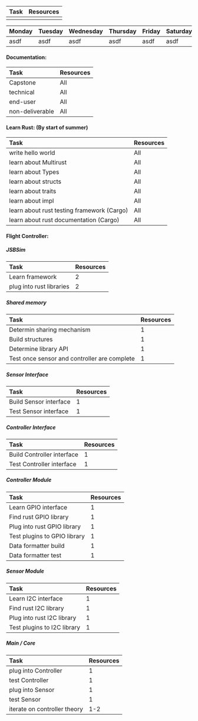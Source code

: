 |Task|Resources|
|:-|:-|
|||

|Monday   |Tuesday  |Wednesday|Thursday | Friday  |Saturday |Sunday   |
|:--------|:--------|:--------|:--------|:--------|:--------|:--------|
|asdf|asdf|asdf|asdf|asdf|asdf|asdf|

#### Documentation:
|Task|Resources|
|:-|:-|
|Capstone|All|
|technical|All|
|end-user|All|
|non-deliverable|All|

#### Learn Rust: (By start of summer)
|Task|Resources|
|:-|:-|
|write hello world|All|
|learn about Multirust|All|
|learn about Types|All|
|learn about structs|All|
|learn about traits|All|
|learn about impl|All|
|learn about rust testing framework (Cargo)|All|
|learn about rust documentation (Cargo)|All|

#### Flight Controller:

##### JSBSim
|Task|Resources|
|:-|:-|
|Learn framework|2|
|plug into rust libraries|2|

##### Shared memory
|Task|Resources|
|:-|:-|
|Determin sharing mechanism|1|
|Build structures|1|
|Determine library API|1|
|Test once sensor and controller are complete|1|


##### Sensor Interface
|Task|Resources|
|:-|:-|
|Build Sensor interface|1|
|Test Sensor interface|1|

##### Controller Interface
|Task|Resources|
|:-|:-|
|Build Controller interface|1|
|Test Controller interface|1|

##### Controller Module
|Task|Resources|
|:-|:-|
|Learn GPIO interface|1|
|Find rust GPIO library|1|
|Plug into rust GPIO library|1|
|Test plugins to GPIO library|1|
|Data formatter build|1|
|Data formatter test|1|

##### Sensor Module
|Task|Resources|
|:-|:-|
|Learn I2C interface|1|
|Find rust I2C library|1|
|Plug into rust I2C library|1|
|Test plugins to I2C library|1|

##### Main / Core
|Task|Resources|
|:-|:-|
|plug into Controller|1|
|test Controller|1|
|plug into Sensor|1|
|test Sensor|1|
|iterate on controller theory|1-2|






